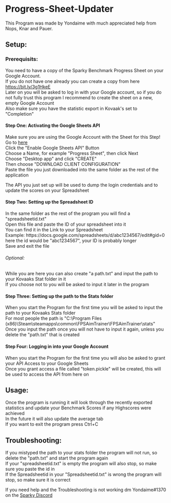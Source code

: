 # Progress-Sheet-Updater
This Program was made by Yondaime with much appreciated help from Nops, Knar and Pauer.

## Setup:

### Prerequisits:
You need to have a copy of the Sparky Benchmark Progress Sheet on your Google Account.  
If you do not have one already you can create a copy from here https://bit.ly/3g1HkeE  
Later on you will be asked to log in with your Google account, so if you do not fully trust this program I recommend to create the sheet on a new, empty Google Account  
Also make sure you have the statistic export in Kovaak's set to "Completion"  

#### Step One: Activating the Google Sheets API
Make sure you are using the Google Account with the Sheet for this Step!  
Go to [here](https://developers.google.com/sheets/api/quickstart/python)  
Click the "Enable Google Sheets API" Button  
Choose a Name, for example "Progress Sheet", then click Next  
Choose "Desktop app" and click "CREATE"  
Then choose "DOWNLOAD CLIENT CONFIGURATION"  
Paste the file you just downloaded into the same folder as the rest of the application  

The API you just set up will be used to dump the login credentials and to update the scores on your Spreadsheet  

#### Step Two: Setting up the Spreadsheet ID
In the same folder as the rest of the program you will find a "spreadsheetid.txt"  
Open this file and paste the ID of your spreadsheet into it  
You can find it in the Link to your Spreadsheet  
Example: http<span>s</span>://docs.google.com/spreadsheets/d/abc1234567/edit#gid=0 here the id would be "abc1234567", your ID is probably longer  
Save and exit the file  
###### Optional:  
While you are here you can also create "a path.txt" and input the path to your Kovaaks Stat folder in it  
If you choose not to you will be asked to input it later in the program  

#### Step Three: Setting up the path to the Stats folder
When you start the Program for the first time you will be asked to input the path to your Kovaaks Stats folder  
For most people the path is "C:\Program Files (x86)\Steam\steamapps\common\FPSAimTrainer\FPSAimTrainer\stats"  
Once you input the path once you will not have to input it again, unless you delete the "path.txt" that is created  

#### Step Four: Logging in into your Google Account
When you start the Program for the first time you will also be asked to grant your API Access to your Google Sheets  
Once you grant access a file called "token.pickle" will be created, this will be used to access the API from here on  


## Usage:
Once the program is running it will look through the recently exported statistics and update your Benchmark Scores if any Highscores were achieved  
In the future it will also update the average tab  
If you want to exit the program press Ctrl+C  

## Troubleshooting:
If you mistyped the path to your stats folder the program will not run, so delete the "path.txt" and start the program again  
If your "spreadsheetid.txt" is empty the program will also stop, so make sure you paste the id in  
If the Spreadsheetid in your "Spreadsheetid.txt" is wrong the program will stop, so make sure it is correct  

If you need help and the Troubleshooting is not working dm Yondaime#1370 on the [Sparky Discord](https://discord.gg/sparky)  
